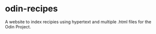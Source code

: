 # odin-recipes

A website to index recipies using hypertext and multiple .html files for the Odin Project.